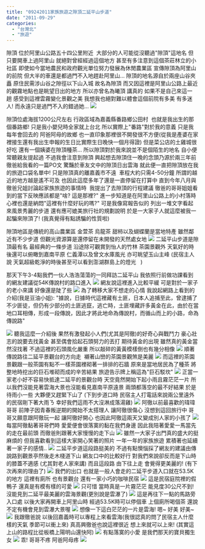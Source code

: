 ```yaml
---
title: "09242011家族旅遊之隙頂二延平山步道"
date: "2011-09-29"
categories: 
  - "台灣北"
  - "旅遊"
---
```


隙頂 位於阿里山公路五十四公里附近  大部分的人可能從沒聽過"隙頂"這地名 但只要開車上過阿里山 就絕對曾經經過這個地方 甚至有多注意到這個茶莊林立的小社區 即使如今當地農民和政府觀光單位努力發展為休閒農業區 宣傳隙頂為阿里山的前院 但大半的車還是都過門不入地趕赴阿里山... 隙頂的地名源自於兩座山谷夾矗 原住民需涉山谷之隙徑以下山入城 故名為隙頂 而又因這裡是阿里山公路上最近的觀霧地點也是眺望日出的地方 所以亦曾名為曦頂 講真的 如果不是自己來這一趟 感受到這裡雲霧變化景觀之美 我想我也絕對難以體會這個前院有多美 有多迷人! 而永遠只是過門不入的錯過她... ![](images/6186961487_21af1d5799.jpg) 

隙頂位處海拔1200公尺左右 行政區域為嘉義縣番路鄉公田村  也就是我出生的那個番路鄉! 只是我小嬰兒時全家就上台北 所以實際上"番路"對於我的意義 只是我每年會回去的 阿爸阿母的故鄉 也一直印象那裡很不開發很不方便(從我是產婆在家裡接生還有我出生申報的生日比實際生日晚快一個月得證) 但是菜公店的土雞城很好吃 還有一個姨婆在隙頂種茶... 所以隙頂對於我來說並不是個陌生的地名 自小便常聽親友提起過 不過我會注意到隙頂 興起想去隙頂住一晚的念頭乃源於兩三年前徹爸給我看的一篇PO文 驚豔於車友文中的隙頂日出雲海 就此便一直把隙頂放在我的旅遊口袋名單中! 只是隙頂真的離嘉義市不遠  車程大約只需4-50分鐘 所謂的越近的地方越是遙不可及 也因此這麼多年了還是一直停留在打算中 直到今年八月與徹爸兄姐討論起家族旅遊的事情時  我提出了去隙頂的行程建議 徹爸的哥哥姐姐看到的當下反映應該都是"啥? 這是那裡?" 進一步知道是在阿里山公路上的小村落時 心裡也還是納悶"這裡有什麼好玩的嗎?" 可是我像寫報告似的 列出一堆文字看起來風景秀麗的步道 還有應可媲美旅行社的規劃說明 於是一大家子人就這麼被我一起騙來隙頂了! (我真覺得有點誘騙的性質啦)       

隙頂地區是傳統的高山農業區 金萱茶 烏龍茶 甜柿以及蝴蝶蘭是當地特產 雖然鄰近有不少步道 但觀光資源算是還停留在未開發的天然處女地 ![](images/6186959435_fc46c464bb.jpg) 二延平山步道是隙頂最有名 最經典的一條步道 沿途除可觀賞到怡人的竹林 茶園景觀外 天氣好的時後還可以俯瞰到嘉南平原 仁義潭以及曾文水庫風光 亦可眺望玉山主峰 (民宿主人說 天氣超級乾淨的時後甚至可以看到澎湖群島上的燈光   )

那天下午3-4點我們一伙人浩浩蕩蕩的一同拜訪二延平山 我依照行前做功課看到的網友建議從54K傳說村的路口進入 ![](images/6187490818_8f59a19d61.jpg) 網友說這裡進入比較平緩 可是對於一家子的老小來講 好像還是陡了些 ![](images/6187490738_313d6e0a3e.jpg) 為了轉移大家不想走的心情 我說起網路上看到的介紹(我是豆油小姐): "據說，日據時代這裡藏有土匪，日本人追捕至此，曾逮捕了不少匪徒，但仍有少部分的土匪逃竄，逃亡時，土匪埋藏許多黃金在此，由於在當地口耳相傳，形成一段傳說，因此才將此地命為傳說村，而循山而上的小路，命為傳說路"

![](images/6187490634_7e4161e008.jpg) 聽我這麼一介紹後 果然有激發起小人們(尤其是阿徹)的好奇心與戰鬥力 豪心壯志的說要去找黃金 甚至偶會拾起石頭努力的丟打 期待黃金的出現 雖然真的黃金當然沒找著 不過這裡的石頭風化嚴重 所以敲碎的黃黃模樣倒也有幾分相像 ![](images/6186968395_71bde15353.jpg) 順著傳說路往二延平景觀台的方向走  襯著山巒的茶園景觀煞是美麗 ![](images/6187490334_c8c0fd6576.jpg) 而這裡的茶園景觀跟一般茶園有點不一樣茶園裡砌著一排排的石牆 原來是當地居民為了種茶 將整地時挖出的巨石堆砌而成的辛苦結果 旅遊告示牌上稱這為"巨石駁坎" ![](images/6186968095_461523c916.jpg) 正當一家老小好不容易快抵達二延平的景觀台時 天空竟然開始下起小雨且霧茫茫一片 所以我們沒能見著雲海大景也沒能看見嘉南平原遠景 兩頭都落空的最不好結果 於是待雨小一些 大夥便又趕緊下山了 (下到步道口時 民宿主人打電話來說兩公里遠外的民宿剛下著大雨ㄋ 幸好我們這雨不大沒淋成落湯雞) ![](images/6186967879_ec682c93f5.jpg) 阿徹以前最喜歡的瑋瑋哥哥 前陣子因青春叛逆期的開始不太搭理人 讓阿徹很傷心 沒想到這回旅行中 哥哥又願意跟阿徹玩一起 讓阿徹好開心 也因此阿徹這兩天又變成別人家的小孩了 ![](images/6186967995_2559883edc.jpg) 每當阿徹黏著哥哥們時 愛愛便會很落寞的黏在我們身邊 因此我陪著愛愛一馬當先的走在最前頭 而徹爸則跟著大家慢慢的走下山 ![](images/6186967715_253ef15370.jpg) 雖然一大家子出門真的盛大的挺麻煩的 但我喜歡看到這樣大家開心笑著的照片 一年一年的家族旅遊 累積著也延續著一家子的感情.. ![](images/6186967487_3bda08fa4a.jpg) 二延平步道這段路挺美的 不過有點懊惱採了網友的建議由傳說路到觀景亭然後走木棧道下山 網友口中的比較好行 對我們來說卻反而是下山時的膝蓋不適感 (尤其對老人家來講) 而且這段路 由下往上走 會覺得更美麗的! (有下次再來的理由了) ![](images/6186967251_ea4f3b65af.jpg) 我們的出口 也就是一般人會走的二延平步道入口就在53.5K的地方 這裡有廁所 也有景觀台 還有一家小巧的咖啡民宿 ![](images/6186967141_f1599e9de3.jpg) 這是民宿庭院裡的假鴨子 還真是有模有樣的可愛 ![](images/6187489044_457e7a0939.jpg) 只可惜 當時真是一片霧茫茫 能見度30公尺不到! 沒能見到二延平最美麗的雲海景觀(更別說是雲瀑了) ![](images/6187489130_cb8a825ef2.jpg) 這是再往下一點的馬路旁入口處 以後大家再開車上阿里山時 經過53.5K時可以停個車 上個廁所喝個茶 還說不定有機會見到雲瀑大景喔 ![](images/6186966477_8fb279558e.jpg) 想像一下這白茫茫的一片是雲海! 嗯~ 好美 好美~ ![](images/6186966367_037e2c827e.jpg) 我跟徹爸說 以後回嘉義時可以專程上來看雲海(我很認真的問了民宿主人什麼樣的天氣 季節可以衝上來) 真高興徹爸也說這裡很近 想上來就可以上來! (其實這上山的路程比從板橋上陽明山還快阿) ![](images/6187488220_d51920eea5.jpg) 有點落寞的小愛 是我們那天的寶貝獨生女 ![](images/6187488728_c49ed37d0e.jpg) 乖! 哥哥不疼 阿爸阿母疼 ![](images/6187487544_75779d6dc3.jpg)
